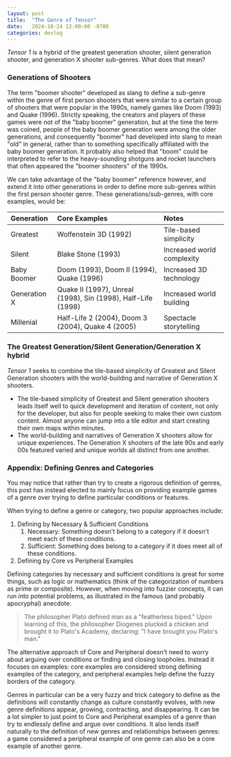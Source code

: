 ```yaml
---
layout: post
title:  "The Genre of Tensor"
date:   2024-10-24 12:00:00 -0700
categories: devlog
---
```


*Tensor 1* is a hybrid of the greatest generation shooter, silent generation shooter, and generation X shooter sub-genres. What does that mean?

### Generations of Shooters

The term "boomer shooter" developed as slang to define a sub-genre within the genre of first person shooters that were similar to a certain group of shooters that were popular in the 1990s, namely games like Doom (1993) and Quake (1996). Strictly speaking, the creators and players of these games were not of the "baby boomer" generation, but at the time the term was coined, people of the baby boomer generation were among the older generations, and consequently "boomer" had developed into slang to mean "old" in general, rather than to something specifically affiliated with the baby boomer generation. It probably also helped that "boom" could be interpreted to refer to the heavy-sounding shotguns and rocket launchers that often appeared the "boomer shooters" of the 1990s.

We can take advantage of the "baby boomer" reference however, and extend it into other generations in order to define more sub-genres within the first person shooter genre. These generations/sub-genres, with core examples, would be:

| Generation          | Core Examples                                                | Notes                      |
|:--------------------|:-------------------------------------------------------------|:---------------------------|
| Greatest            | Wolfenstein 3D (1992)                                        | Tile-based simplicity      |
| Silent              | Blake Stone (1993)                                           | Increased world complexity |
| Baby Boomer         | Doom (1993), Doom II (1994), Quake (1996)                    | Increased 3D technology    |
| Generation X        | Quake II (1997), Unreal (1998), Sin (1998), Half-Life (1998) | Increased world building   |
| Millenial           | Half-Life 2 (2004), Doom 3 (2004), Quake 4 (2005)            | Spectacle storytelling     |

### The Greatest Generation/Silent Generation/Generation X hybrid

*Tensor 1* seeks to combine the tile-based simplicity of Greatest and Silent Generation shooters with the world-building and narrative of Generation X shooters.
- The tile-based simplicity of Greatest and Silent generation shooters leads itself well to quick development and iteration of content, not only for the developer, but also for people seeking to make their own custom content. Almost anyone can jump into a tile editor and start creating their own maps within minutes.
- The world-building and narratives of Generation X shooters allow for unique experiences. The Generation X shooters of the late 90s and early 00s featured varied and unique worlds all distinct from one another.

### Appendix: Defining Genres and Categories

You may notice that rather than try to create a rigorous definition of genres, this post has instead elected to mainly focus on providing example games of a genre over trying to define particular conditions or features.

When trying to define a genre or category, two popular approaches include:
1. Defining by Necessary & Sufficient Conditions
    1. Necessary: Something doesn't belong to a category if it doesn't meet each of these conditions.
    2. Sufficient: Something does belong to a category if it does meet all of these conditions.
2. Defining by Core vs Peripheral Examples

Defining categories by necessary and sufficient conditions is great for some things, such as logic or mathematics (think of the categorization of numbers as prime or composite). However, when moving into fuzzier concepts, it can run into potential problems, as illustrated in the famous (and probably apocryphal) anecdote:

> The philosopher Plato defined man as a "featherless biped." Upon learning of this, the philosopher Diogenes plucked a chicken and brought it to Plato's Academy, declaring: "I have brought you Plato's man."

The alternative approach of Core and Peripheral doesn't need to worry about arguing over conditions or finding and closing loopholes. Instead it focuses on examples: core examples are considered strong defining examples of the category, and peripheral examples help define the fuzzy borders of the category.

Genres in particular can be a very fuzzy and trick category to define as the definitions will constantly change as culture constantly evolves, with new genre definitions appear, growing, contracting, and disappearing. It can be a lot simpler to just point to Core and Peripheral examples of a genre than try to endlessly define and argue over conditions. It also lends itself naturally to the definition of new genres and relationships between genres: a game considered a peripheral example of one genre can also be a core example of another genre.
